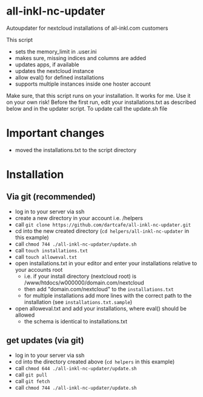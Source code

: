 # all-inkl-nc-updater
Autoupdater for nextcloud installations of all-inkl.com customers

This script
- sets the memory_limit in .user.ini
- makes sure, missing indices and columns are added
- updates apps, if available
- updates the nextcloud instance
- allow eval() for defined installations
- supports multiple instances inside one hoster account

Make sure, that this script runs on your installation. It works for me. Use it on your own risk!
Before the first run, edit your installations.txt as described below and in the updater script.
To update call the update.sh file

# Important changes
* moved the installations.txt to the script directory

# Installation
## Via git (recommended)
* log in to your server via ssh
* create a new directory in your account i.e. /helpers
* call `git clone https://github.com/dartcafe/all-inkl-nc-updater.git`
* cd into the new created directory (`cd helpers/all-inkl-nc-updater` in this example)
* call `chmod 744 ./all-inkl-nc-updater/update.sh`
* call `touch installations.txt`
* call `touch alloweval.txt`
* open installations.txt in your editor and enter your installations relative to your accounts root
  * i.e. if your install directory (nextcloud root) is /www/htdocs/w000000/domain.com/nextcloud
  * then add "domain.com/nextcloud" to the `installations.txt`
  * for multiple installations add more lines with the correct path to the installation (see `installations.txt.sample`)
* open alloweval.txt and add your installations, where eval() should be allowed
  * the schema is identical to installations.txt
## get updates (via git)
* log in to your server via ssh
* cd into the directory created above (`cd helpers` in this example)
* call `chmod 644 ./all-inkl-nc-updater/update.sh`
* call `git pull`
* call `git fetch`
* call `chmod 744 ./all-inkl-nc-updater/update.sh`
